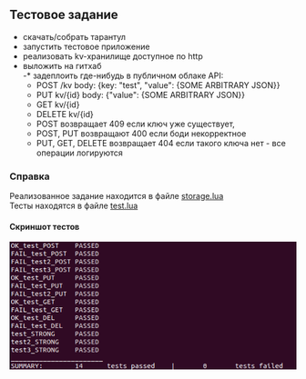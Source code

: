 ## Тестовое задание
- скачать/собрать тарантул  
- запустить тестовое приложение  
- реализовать kv-хранилище доступное по http  
- выложить на гитхаб  
-* задеплоить где-нибудь в публичном облаке API: 
    - POST /kv body: {key: "test", "value": {SOME ARBITRARY JSON}} 
    - PUT kv/{id} body: {"value": {SOME ARBITRARY JSON}} 
    - GET kv/{id} 
    - DELETE kv/{id} 
    - POST возвращает 409 если ключ уже существует, 
    - POST, PUT возвращают 400 если боди некорректное 
    - PUT, GET, DELETE возвращает 404 если такого ключа нет - все операции логируются

### Справка
Реализованное задание находится в файле [storage.lua](storage.lua)  
Тесты находятся в файле [test.lua](test.lua)  
#### Скриншот тестов
![](screenshots/tests.png)  


